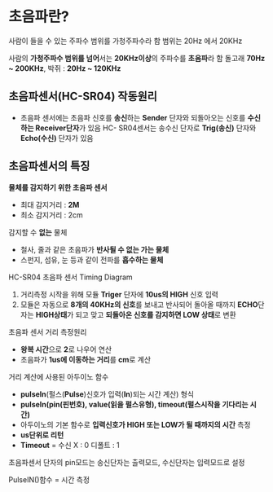 # 초음파란?
사람이 들을 수 있는 주파수 범위를 가청주파수라 함
범위는 20Hz 에서 20KHz

사람의 **가청주파수 범위를 넘어**서는 **20KHz이상**의 주파수를 **초음파**라 함
돌고래 **70Hz ~ 200KHz**, 박쥐 : **20Hz ~ 120KHz**

## 초음파센서(HC-SR04) 작동원리
- 초음파 센서에는 초음파 신호를 **송신**하는 **Sender** 단자와 되돌아오는 신호를 **수신하는 Receiver단자**가 있음
HC- SR04센서는 송수신 단자로 **Trig(송신)** 단자와 **Echo(수신)** 단자가 있음

## 초음파센서의 특징
**물체를 감지하기 위한 초음파 센서**
- 최대 감지거리 : **2M**
- 최소 감지거리 : 2cm

감지할 수 **없는** 물체
- 철사, 줄과 같은 초음파가 **반사될 수 없는 가는 물체**
- 스펀지, 섬유, 눈 등과 같이 전파를 **흡수하는 물체**

HC-SR04 초음파 센서 Timing Diagram
1. 거리측정 시작을 위해 모듈 **Triger** 단자에 **10us의 HIGH** 신호 입력
2. 모듈은 자동으로 **8개의 40KHz의 신호**를 보내고 반사되어 돌아올 때까지 **ECHO**단자는 **HIGH상태**가 되고 맞고 **되돌아온 신호를 감지하면 LOW 상태**로 변환

초음파 센서 거리 측정원리
- **왕복 시간**으로 **2**로 나우어 연산
- 초음파가 **1us에 이동하는 거리**를 **cm**로 계산

거리 계산에 사용된 아두이노 함수
- **pulseln**(펄스(**Pulse**)신호가 입력(**In**)되는 시간 계산)
형식
- **pulseIn(pin(핀번호), value(읽을 펄스유형), timeout(펄스시작을 기다리는 시간)**
- 아두이노의 기본 함수로 **입력신호가 HIGH 또는 LOW가 될 때까지의 시간** 측정
- **us단위로 리턴**
- **Timeout** = 수신 X : 0 디폴트 : 1

초음파센서 단자의 pin모드는 송신단자는 출력모드, 수신단자는 입력모드로 설정

PulseIN()함수 = 시간 측정